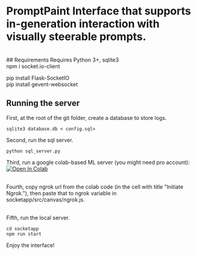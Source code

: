 # PromptPaint Interface that supports in-generation interaction with visually steerable prompts. 

<br />
## Requirements
Requires Python 3+, sqlite3
<br />
npm i socket.io-client <br />

pip install Flask-SocketIO <br />
pip install gevent-websocket 

## Running the server
First, at the root of the git folder, create a database to store logs. 

```console
sqlite3 database.db < config.sql>
```

Second, run the sql server.
```console
python sql_server.py
```

Third, run a google colab-based ML server (you might need pro account): [![Open In Colab](https://colab.research.google.com/assets/colab-badge.svg)](https://colab.research.google.com/github/johnr0/InGen/blob/master/InGen_Server.ipynb)<br />
<br />

Fourth, copy ngrok url from the colab code (in the cell with title "Initiate Ngrok."), then paste that to ngrok variable in socketapp/src/canvas/ngrok.js.<br />
<br />

Fifth, run the local server.<br />
```console
cd socketapp
npm run start
```

Enjoy the interface!